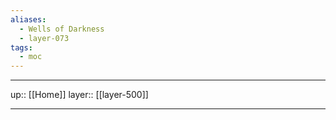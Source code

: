 ```yaml
---
aliases:
  - Wells of Darkness
  - layer-073
tags:
  - moc
---
```



***

up:: [[Home]]
layer:: [[layer-500]]

***